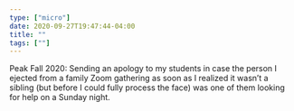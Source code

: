 ```yaml
---
type: ["micro"]
date: 2020-09-27T19:47:44-04:00
title: ""
tags: [""]
---
```

Peak Fall 2020: Sending an apology to my students in case the person I ejected from a family Zoom gathering as soon as I realized it wasn’t a sibling (but before I could fully process the face) was one of them looking for help on a Sunday night.
